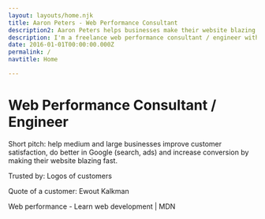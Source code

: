 ```yaml
---
layout: layouts/home.njk
title: Aaron Peters - Web Performance Consultant
description2: Aaron Peters helps businesses make their website blazing fast. 10 years experience in web performance optimization.
description: I'm a freelance web performance consultant / engineer with 10 years experience in helping businesses make their website blazing fast.
date: 2016-01-01T00:00:00.000Z
permalink: /
navtitle: Home

---
```


# Web Performance Consultant / Engineer

Short pitch: 
help medium and large businesses improve customer satisfaction, do better in Google (search, ads) and increase conversion by making their website blazing fast.

Trusted by:
Logos of customers

Quote of a customer:
Ewout Kalkman




Web performance - Learn web development | MDN